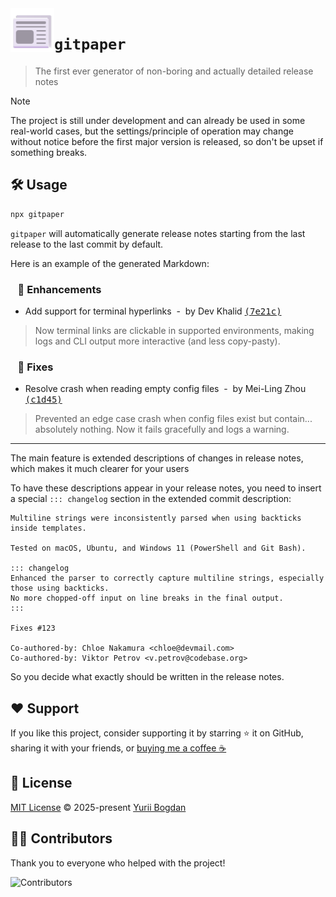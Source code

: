 <img src="assets/newspaper.svg" width="70" align="left">

# **`gitpaper`**

> The first ever generator of non-boring and actually detailed release notes

> [!NOTE]
> The project is still under development and can already be used in some real-world cases, but the settings/principle of operation may change without notice before the first major version is released, so don't be upset if something breaks.

## 🛠️ Usage

```bash
npx gitpaper
```

`gitpaper` will automatically generate release notes starting from the last release to the last commit by default.

Here is an example of the generated Markdown:

###    🚀 Enhancements

- Add support for terminal hyperlinks  -  by Dev Khalid [<samp>(7e21c)</samp>](https://github.com///commit/7e21c3f4a1b2c5d6e7f8090a12b34c56d78e90f1)

> Now terminal links are clickable in supported environments, making logs and CLI output more interactive (and less copy-pasty).

###    🐛 Fixes

- Resolve crash when reading empty config files  -  by Mei-Ling Zhou [<samp>(c1d45)</samp>](https://github.com///commit/c1d45ef7a9bc4321def56789abcde0123456789f)

> Prevented an edge case crash when config files exist but contain... absolutely nothing. Now it fails gracefully and logs a warning.

---

The main feature is extended descriptions of changes in release notes, which makes it much clearer for your users

To have these descriptions appear in your release notes, you need to insert a special `::: changelog` section in the extended commit description:

```plaintext
Multiline strings were inconsistently parsed when using backticks inside templates.

Tested on macOS, Ubuntu, and Windows 11 (PowerShell and Git Bash).

::: changelog
Enhanced the parser to correctly capture multiline strings, especially those using backticks.
No more chopped-off input on line breaks in the final output.
:::

Fixes #123

Co-authored-by: Chloe Nakamura <chloe@devmail.com>
Co-authored-by: Viktor Petrov <v.petrov@codebase.org>
```

So you decide what exactly should be written in the release notes.

## ❤️ Support

If you like this project, consider supporting it by starring ⭐ it on GitHub, sharing it with your friends, or [buying me a coffee ☕](https://github.com/okineadev/vitepress-plugin-llms?sponsor=1)

<!-- ## 🤝 Contributing

You can read the instructions for contributing here - [CONTRIBUTING.md](./CONTRIBUTING.md) -->

## 📜 License

<!-- spell-checker:disable-next-line -->

[MIT License](./LICENSE) © 2025-present [Yurii Bogdan](https://github.com/okineadev)

## 👨‍🏭 Contributors

Thank you to everyone who helped with the project!

![Contributors](https://contributors-table.vercel.app/image?repo=okineadev/gitpaper&width=50&columns=15)
